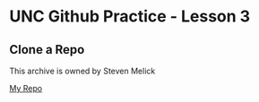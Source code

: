# UNC Github Practice - Lesson 3

## Clone a Repo

This archive is owned by Steven Melick

[My Repo](https://github.com/Stevenmelick/UNC-Github-Practice)

